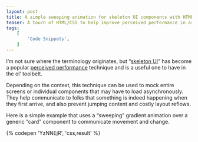 ```yaml
---
layout: post
title: A simple sweeping animation for skeleton UI components with HTML and CSS
teaser: A touch of HTML/CSS to help improve perceived performance in asynchronous web applications.
tags:
    [
        'Code Snippets',
    ]
---
```


I’m not sure where the terminology originates, but “[skeleton UI](https://css-tricks.com/building-skeleton-screens-css-custom-properties/)” has become a popular [perceived performance](https://developer.mozilla.org/en-US/docs/Learn/Performance/Perceived_performance) technique and is a useful one to have in the ol’ toolbelt.

Depending on the context, this technique can be used to mock entire screens or individual components that may have to load asynchronously. They help communicate to folks that something is indeed happening when they first arrive, and also prevent jumping content and costly layout reflows.

Here is a simple example that uses a “sweeping” gradient animation over a generic “card” component to communicate movement and change.

{% codepen 'YzNNEjR', 'css,result' %}
